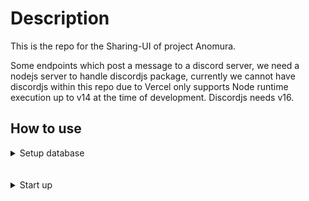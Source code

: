 

# Description

This is the repo for the Sharing-UI of project Anomura.

Some endpoints which post a message to a discord server, we need a nodejs server to handle discordjs package, currently we cannot have discordjs within this repo due to Vercel only supports Node runtime execution up to v14 at the time of development. Discordjs needs v16.

## How to use

<details>
  <summary> Setup database</summary>
 
-------------------
  ### Modify env file (.env.development)
```js
     DATABASE_URL=postgres://username:password@localhost:5432/database_name
```
  ### Apply prisma migration
```js
      dotenv -e .env.development -- npx prisma migrate dev
```

### Expected: 
In any sql client, the tables should be created.


  ### Populate data
Go to ./prisma/seed/admin.js
Modifying the value with your wallet
```js
dotenv -e .env.development -- node ./prisma/seed/admin.js
dotenv -e .env.development -- node ./prisma/seed/quest-type.js
dotenv -e .env.development -- node ./prisma/seed/reward-type.js 

```

</details>

<br/>
<br/>

<details>
  <summary> Start up</summary>
 
  ### Modifying BasePath
This project is configured with basepath in order to be accessed as sub domain from another repository so the default starting path would be
http://localhost:3000/[base_path_name] (http://localhost:3000/challenger)

If we use this repos as the standalone we would have to remove all the basePath value.
- Under next.config.js
- Under enums/
- Under sass/  (anything with /[base_path_name]) 

### Start the project
```js
npm run dev
```

Go to admin site on
http://localhost:3000/challenger/admin

Create quest 
Under http://localhost:3000/challenger/admin/quest

- Join Discord Type: server should be name of server (anomuragame, atarix,...)
- Discord Authenticate (Link current session with discord)
- Twitter Authenticate (Link current session with twitter)
- Twitter Retweet
- Twitter Follow
- Instagram Follow
- Wallet Authenticate
- Code Quest
- Image Upload
- Daily
- Claim Reward for owning NFT

</details>
